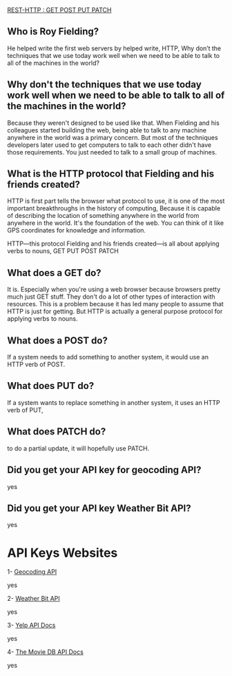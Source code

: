 [REST-HTTP : GET POST PUT PATCH](https://gist.github.com/brookr/5977550)


## Who is Roy Fielding?
He helped write the first web servers by helped write, HTTP,
Why don’t the techniques that we use today work well when we need to be able to talk to all of the machines in the world?

## Why don't the techniques that we use today work well when we need to be able to talk to all of the machines in the world?

Because they weren't designed to be used like that. When Fielding and his colleagues started building the web, being able to talk to any machine anywhere in the world was a primary concern. But most of the techniques developers later used to get computers to talk to each other didn't have those requirements. You just needed to talk to a small group of machines.

## What is the HTTP protocol that Fielding and his friends created?

HTTP is first part tells the browser what protocol to use, it is one of the most important breakthroughs in the history of computing, Because it is capable of describing the location of something anywhere in the world from anywhere in the world. It's the foundation of the web. You can think of it like GPS coordinates for knowledge and information.

HTTP—this protocol Fielding and his friends created—is all about applying verbs to nouns, GET PUT POST PATCH

## What does a GET do?

It is. Especially when you're using a web browser because browsers pretty much just GET stuff. They don't do a lot of other types of interaction with resources. This is a problem because it has led many people to assume that HTTP is just for getting. But HTTP is actually a general purpose protocol for applying verbs to nouns.

## What does a POST do?

If a system needs to add something to another system, it would use an HTTP verb of POST. 

## What does PUT do?

If a system wants to replace something in another system, it uses an HTTP verb of PUT,

## What does PATCH do?

to do a partial update, it will  hopefully use PATCH.

## Did you get your API key for geocoding API?
yes

## Did you get your API key Weather Bit API?
yes


# API Keys Websites

1- [Geocoding API](https://locationiq.com/)

yes

2- [Weather Bit API](https://www.weatherbit.io/)

yes

3- [Yelp API Docs](https://www.yelp.com/developers/documentation/v3/business_search)

yes

4- [The Movie DB API Docs](https://developers.themoviedb.org/3/getting-started/introduction)

yes


